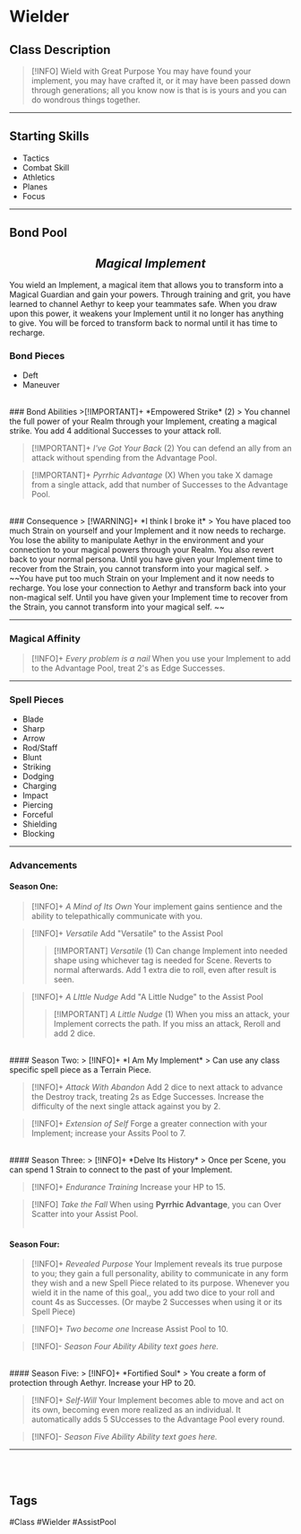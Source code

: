 # Wielder

## Class Description
> [!INFO] Wield with Great Purpose
> You may have found your implement, you may have crafted it, or it may have been passed down through generations; all you know now is that is is yours and you can do wondrous things together.

***

## Starting Skills
- Tactics
- Combat Skill
- Athletics
- Planes
- Focus

***
## Bond Pool 
<h2><i><center>Magical Implement</i></h2></center>
You wield an Implement, a magical item that allows you to transform into a Magical Guardian and gain your powers. Through training and grit, you have learned to channel Aethyr to keep your teammates safe. When you draw upon this power, it weakens your Implement until it no longer has anything to give. You will be forced to transform back to normal until it has time to recharge.

### Bond Pieces
- Deft
- Maneuver
<br>
### Bond Abilities
>[!IMPORTANT]+ *Empowered Strike* (2)
> You channel the full power of your Realm through your Implement, creating a magical strike. You add 4 additional Successes to your attack roll.

>[!IMPORTANT]+ *I've Got Your Back* (2) 
> You can defend an ally from an attack without spending from the Advantage Pool.

 >[!IMPORTANT]+ *Pyrrhic Advantage* (X) 
 > When you take X damage from a single attack, add that number of Successes to the Advantage Pool.
<br>
### Consequence
> [!WARNING]+  *I think I broke it*
> You have placed too much Strain on yourself and your Implement and it now needs to recharge. You lose the ability to manipulate Aethyr in the environment and your connection to your magical powers through your Realm. You also revert back to your normal persona. Until you have given your Implement time to recover from the Strain, you cannot transform into your magical self.
> ~~You have put too much Strain on your Implement and it now needs to recharge. You lose your connection to Aethyr and transform back into your non-magical self. Until you have given your Implement time to recover from the Strain, you cannot transform into your magical self. ~~

***
### Magical Affinity
> [!INFO]+ *Every problem is a nail* 
> When you use your Implement to add to the Advantage Pool, treat 2's as Edge Successes.

***
### Spell Pieces
- Blade
- Sharp
- Arrow
- Rod/Staff
- Blunt
- Striking
- Dodging
- Charging
- Impact
- Piercing
- Forceful
- Shielding
- Blocking

---
### Advancements

#### Season One:
> [!INFO]+ *A Mind of Its Own* 
> Your implement gains sentience and the ability to telepathically communicate with you.

> [!INFO]+ *Versatile* 
> Add "Versatile" to the Assist Pool
> > [!IMPORTANT] *Versatile* (1)
> > Can change Implement into needed shape using whichever tag is needed for Scene. Reverts to normal afterwards. Add 1 extra die to roll, even after result is seen.

> [!INFO]+ *A LIttle Nudge* 
> Add "A Little Nudge" to the Assist Pool
> > [!IMPORTANT] *A Little Nudge* (1)
> > When you miss an attack, your Implement corrects the path. If you miss an attack, Reroll and add 2 dice.
<br>
#### Season Two:
> [!INFO]+ *I Am My Implement* 
> Can use any class specific spell piece as a Terrain Piece.

> [!INFO]+ *Attack With Abandon* 
> Add 2 dice to next attack to advance the Destroy track, treating 2s as Edge Successes. Increase the difficulty of the next single attack against you by 2. 

> [!INFO]+ *Extension of Self* 
> Forge a greater connection with your Implement; increase your Assits Pool to 7.

<br>
#### Season Three:
> [!INFO]+ *Delve Its History* 
> Once per Scene, you can spend 1 Strain to connect to the past of your Implement. 

> [!INFO]+ *Endurance Training* 
> Increase your HP to 15.

> [!INFO] *Take the Fall*
> When using **Pyrrhic Advantage**, you can Over Scatter into your Assist Pool.
<br><br>
#### Season Four:
> [!INFO]+ *Revealed Purpose* 
> Your Implement reveals its true purpose to you; they gain a full personality, ability to communicate in any form they wish and a new Spell Piece related to its purpose. Whenever you wield it in the name of this goal,, you add two dice to your roll and count 4s as Successes. (Or maybe 2 Successes when using it or its Spell Piece)

> [!INFO]+ *Two become one* 
> Increase Assist Pool to 10.

> [!INFO]- *Season Four Ability* 
> *Ability text goes here.*
<br>
#### Season Five:
> [!INFO]+ *Fortified Soul* 
> You create a form of protection through Aethyr. Increase your HP to 20.

> [!INFO]+ *Self-Will* 
> Your Implement becomes able to move and act on its own, becoming even more realized as an individual. It automatically adds 5 SUccesses to the Advantage Pool every round.

> [!INFO]- *Season Five Ability* 
> *Ability text goes here.*

--- 
<br>
<br>

## Tags
#Class #Wielder #AssistPool 

